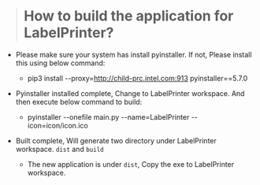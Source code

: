 >   # How to build the application for LabelPrinter?



- Please make sure your system has install pyinstaller. If not, Please install this using below command:

  - pip3 install --proxy=http://child-prc.intel.com:913 pyinstaller==5.7.0

  

- Pyinstaller installed complete,  Change to LabelPrinter workspace. And then execute below command to build:

  - pyinstaller --onefile main.py --name=LabelPrinter --icon=icon/icon.ico

  

- Built complete,  Will generate two directory under LabelPrinter workspace.   `dist` and `build`

  - The new application is under `dist`, Copy the exe to LabelPrinter workspace.
